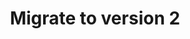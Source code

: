 ---
order: 3
title: "Migrate to version 2"
description: "Learn how to migrate Lucia version 1 to version 2"
---